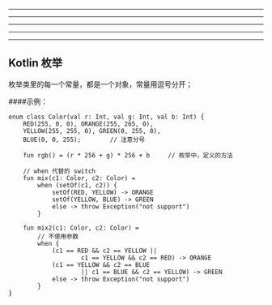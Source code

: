 

----
----
----
----
----


## Kotlin 枚举
枚举类里的每一个常量，都是一个对象，常量用逗号分开；  

####示例：

	enum class Color(val r: Int, val g: Int, val b: Int) {
    	RED(255, 0, 0), ORANGE(255, 265, 0),
    	YELLOW(255, 255, 0), GREEN(0, 255, 0),
    	BLUE(0, 0, 255);        // 注意分号

    	fun rgb() = (r * 256 + g) * 256 + b     // 枚举中，定义的方法

    	// when 代替的 switch
    	fun mix(c1: Color, c2: Color) =
            when (setOf(c1, c2)) {
                setOf(RED, YELLOW) -> ORANGE
                setOf(YELLOW, BLUE) -> GREEN
                else -> throw Exception("not support")
            }

    	fun mix2(c1: Color, c2: Color) =
            // 不使用参数
            when {
                (c1 == RED && c2 == YELLOW ||
                        c1 == YELLOW && c2 == RED) -> ORANGE
                (c1 == YELLOW && c2 == BLUE
                        || c1 == BLUE && c2 == YELLOW) -> GREEN
                else -> throw Exception("not support")
            }
	}